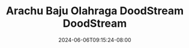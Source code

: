 --- 
title: "Arachu Baju Olahraga  DoodStream  DoodStream"
description: "streaming bokeh Arachu Baju Olahraga  DoodStream  DoodStream  tele   new"
date: 2024-06-06T09:15:24-08:00
file_code: "aipa869uk329"
draft: false
cover: "jmh3k982s38zma6m.jpg"
tags: ["Arachu", "Baju", "Olahraga", "DoodStream", "DoodStream", "bokep-indo", "bokep-viral", "bokep-ig"]
length: 102
fld_id: "1483117"
foldername: "Arachu update"
categories: ["Arachu update"]
views: 0
---